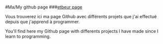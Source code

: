 #Ma/My github page
###[etbeur page](htpps://etbeur.github.io)


Vous trouverez ici ma page Github avec différents projets que j'ai effectué depuis que j'apprend à programmer.

You'll find here my Github page with differents projects I have made since I learn to programming.

